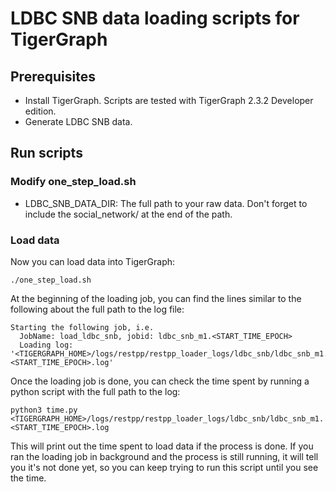 # LDBC SNB data loading scripts for TigerGraph

## Prerequisites

* Install TigerGraph. Scripts are tested with TigerGraph 2.3.2 Developer edition.
* Generate LDBC SNB data.

## Run scripts

### Modify one_step_load.sh

* LDBC_SNB_DATA_DIR: The full path to your raw data. Don't forget to include the social_network/ at the end of the path.

### Load data

Now you can load data into TigerGraph:

```
./one_step_load.sh
```

At the beginning of the loading job, you can find the lines similar to the following about the full path to the log file:

```
Starting the following job, i.e.
  JobName: load_ldbc_snb, jobid: ldbc_snb_m1.<START_TIME_EPOCH>
  Loading log: '<TIGERGRAPH_HOME>/logs/restpp/restpp_loader_logs/ldbc_snb/ldbc_snb_m1.<START_TIME_EPOCH>.log'
```

Once the loading job is done, you can check the time spent by running a python script with the full path to the log:

```
python3 time.py <TIGERGRAPH_HOME>/logs/restpp/restpp_loader_logs/ldbc_snb/ldbc_snb_m1.<START_TIME_EPOCH>.log
```

This will print out the time spent to load data if the process is done. If you ran the loading job in background and the process is still running, it will tell you it's not done yet, so you can keep trying to run this script until you see the time.

